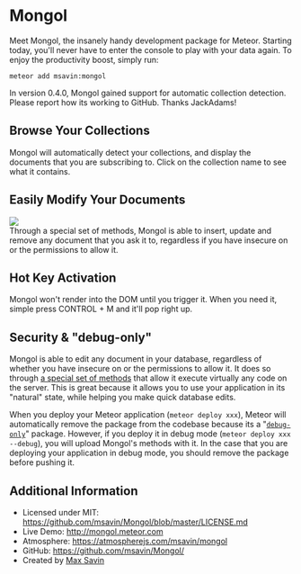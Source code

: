 Mongol
======
Meet Mongol, the insanely handy development package for Meteor. Starting today, you'll never have to enter the console to play with your data again. To enjoy the productivity boost, simply run:

	meteor add msavin:mongol

In version 0.4.0, Mongol gained support for automatic collection detection. Please report how its working to GitHub. Thanks JackAdams! 

Browse Your Collections
-----------------------
Mongol will automatically detect your collections, and display the documents that you are subscribing to. Click on the collection name to see what it contains.


Easily Modify Your Documents
----------------------------
<a href="http://mongol.meteor.com"><img src="https://raw.githubusercontent.com/msavin/Mongol/master/public/video/gif.gif"></a><br>
Through a special set of methods, Mongol is able to insert, update and remove any document that you ask it to, regardless if you have insecure on or the permissions to allow it. 


Hot Key Activation
------------------
Mongol won't render into the DOM until you trigger it. When you need it, simple press CONTROL + M and it'll pop right up.


Security & "debug-only"
-----------------------
Mongol is able to edit any document in your database, regardless of whether you have insecure on or the permissions to allow it. It does so through <a href="https://github.com/msavin/Mongol/blob/master/packages/msavin:mongol/server/methods.js">a special set of methods</a> that allow it execute virtually any code on the server. This is great because it allows you to use your application in its "natural" state, while helping you make quick database edits.

When you deploy your Meteor application (`meteor deploy xxx`), Meteor will automatically remove the package from the codebase because its a "<a href="https://www.meteor.com/blog/2014/10/13/meteor-094-mobile-and-testing">`debug-only`</a>" package. However, if you deploy it in debug mode (`meteor deploy xxx --debug`), you will upload Mongol's methods with it. In the case that you are deploying your application in debug mode, you should remove the package before pushing it.


Additional Information
----------------------
 - Licensed under MIT: https://github.com/msavin/Mongol/blob/master/LICENSE.md
 - Live Demo: http://mongol.meteor.com
 - Atmosphere: https://atmospherejs.com/msavin/mongol
 - GitHub: https://github.com/msavin/Mongol/
 - Created by <a href="http://maxsavin.com">Max Savin</a>